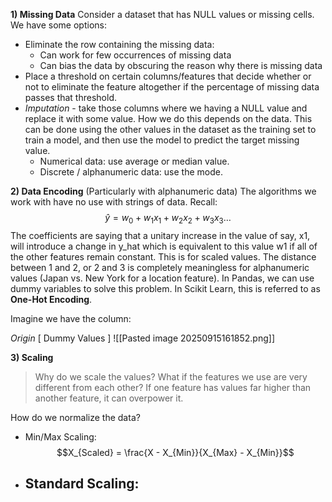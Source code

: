 **1) Missing Data**
Consider a dataset that has NULL values or missing cells. We have some options:
- Eliminate the row containing the missing data:
	- Can work for few occurrences of missing data
	- Can bias the data by obscuring the reason why there is missing data
- Place a threshold on certain columns/features that decide whether or not to eliminate the feature altogether if the percentage of missing data passes that threshold. 
- *Imputation* - take those columns where we having a NULL value and replace it with some value. How we do this depends on the data. This can be done using the other values in the dataset as the training set to train a model, and then use the model to predict the target missing value.
	- Numerical data: use average or median value. 
	- Discrete / alphanumeric data: use the mode.

**2) Data Encoding** (Particularly with alphanumeric data)
The algorithms we work with have no use with strings of data. 
Recall:$$\hat{y} = w_{0} + w_{1}x_{1} + w_{2}x_{2} + w_{3}x_{3} \dots$$
The coefficients are saying that a unitary increase in the value of say, x1, will introduce a change in y_hat which is equivalent to this value w1 if all of the other features remain constant. This is for scaled values. The distance between 1 and 2, or 2 and 3 is completely meaningless for alphanumeric values (Japan vs. New York for a location feature).
In Pandas, we can use dummy variables to solve this problem. In Scikit Learn, this is referred to as **One-Hot Encoding**.

Imagine we have the column:

*Origin*                            [        Dummy Values        ]
![[Pasted image 20250915161852.png]]

**3) Scaling**

> Why do we scale the values? What if the features we use are very different from each other? If one feature has values far higher than another feature, it can overpower it. 

How do we normalize the data?
- Min/Max Scaling:
$$X_{Scaled} = \frac{X - X_{Min}}{X_{Max} - X_{Min}}$$
- Standard Scaling:
	- 


